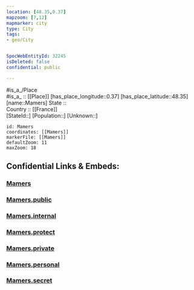 ```yaml
---
location: [48.35,0.37] 
mapzoom: [7,12] 
mapmarker: city 
type: City
tags:
- geo/City


SpocWebEntityId: 32245
isDeleted: false
confidential: public

---
```

#is_a_/Place  
#is_a_ :: [[Place]] 
[has_place_longitude::0.37] 
[has_place_latitude::48.35] 
[name::Mamers] 
State ::  
Country :: [[France]]  
[StateId::] 
[Population::] 
[Unknown::] 


```leaflet
id: Mamers
coordinates: [[Mamers]] 
markerFile: [[Mamers]] 
defaultZoom: 11 
maxZoom: 18
```


## Confidential Links & Embeds: 

### [Mamers](/_Standards/Earth/Continent/Europe/Europe~West/France/regions~France/Pays_de_la_Loire/departments~Pays_de_la_Loire/Sarthe/communes~Sarthe/Mamers/cities~Mamers/Mamers.md) 

### [Mamers.public](/_public/Earth/Continent/Europe/Europe~West/France/regions~France/Pays_de_la_Loire/departments~Pays_de_la_Loire/Sarthe/communes~Sarthe/Mamers/cities~Mamers/Mamers.public.md) 

### [Mamers.internal](/_internal/Earth/Continent/Europe/Europe~West/France/regions~France/Pays_de_la_Loire/departments~Pays_de_la_Loire/Sarthe/communes~Sarthe/Mamers/cities~Mamers/Mamers.internal.md) 

### [Mamers.protect](/_protect/Earth/Continent/Europe/Europe~West/France/regions~France/Pays_de_la_Loire/departments~Pays_de_la_Loire/Sarthe/communes~Sarthe/Mamers/cities~Mamers/Mamers.protect.md) 

### [Mamers.private](/_private/Earth/Continent/Europe/Europe~West/France/regions~France/Pays_de_la_Loire/departments~Pays_de_la_Loire/Sarthe/communes~Sarthe/Mamers/cities~Mamers/Mamers.private.md) 

### [Mamers.personal](/_personal/Earth/Continent/Europe/Europe~West/France/regions~France/Pays_de_la_Loire/departments~Pays_de_la_Loire/Sarthe/communes~Sarthe/Mamers/cities~Mamers/Mamers.personal.md) 

### [Mamers.secret](/_secret/Earth/Continent/Europe/Europe~West/France/regions~France/Pays_de_la_Loire/departments~Pays_de_la_Loire/Sarthe/communes~Sarthe/Mamers/cities~Mamers/Mamers.secret.md)

